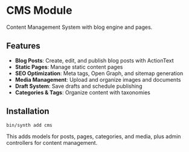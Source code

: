# CMS Module

Content Management System with blog engine and pages.

## Features

- **Blog Posts**: Create, edit, and publish blog posts with ActionText
- **Static Pages**: Manage static content pages
- **SEO Optimization**: Meta tags, Open Graph, and sitemap generation
- **Media Management**: Upload and organize images and documents
- **Draft System**: Save drafts and schedule publishing
- **Categories & Tags**: Organize content with taxonomies

## Installation

```sh
bin/synth add cms
```

This adds models for posts, pages, categories, and media, plus admin controllers for content management.